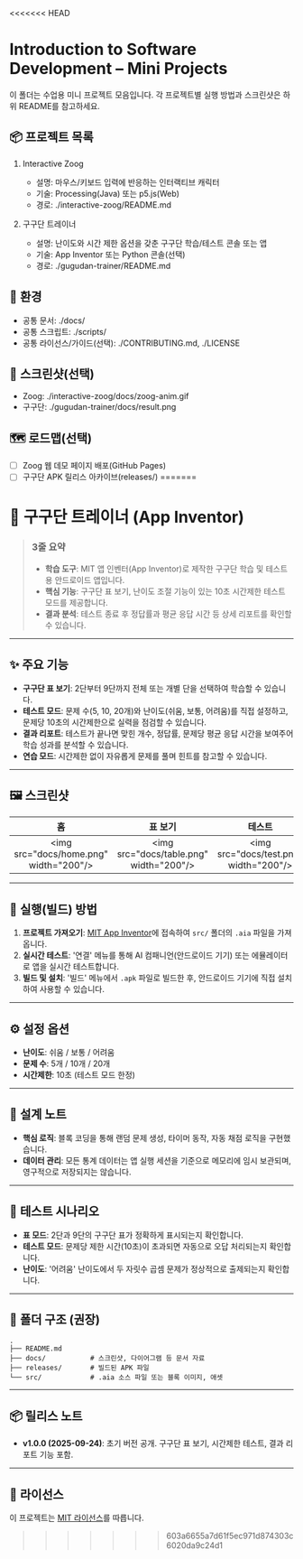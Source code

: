 <<<<<<< HEAD
# Introduction to Software Development – Mini Projects

이 폴더는 수업용 미니 프로젝트 모음입니다. 각 프로젝트별 실행 방법과 스크린샷은 하위 README를 참고하세요.

## 📦 프로젝트 목록
1) Interactive Zoog
   - 설명: 마우스/키보드 입력에 반응하는 인터랙티브 캐릭터
   - 기술: Processing(Java) 또는 p5.js(Web)
   - 경로: ./interactive-zoog/README.md

2) 구구단 트레이너
   - 설명: 난이도와 시간 제한 옵션을 갖춘 구구단 학습/테스트 콘솔 또는 앱
   - 기술: App Inventor 또는 Python 콘솔(선택)
   - 경로: ./gugudan-trainer/README.md

## 🔧 환경
- 공통 문서: ./docs/
- 공통 스크립트: ./scripts/
- 공통 라이선스/가이드(선택): ./CONTRIBUTING.md, ./LICENSE

## 📸 스크린샷(선택)
- Zoog: ./interactive-zoog/docs/zoog-anim.gif
- 구구단: ./gugudan-trainer/docs/result.png

## 🗺 로드맵(선택)
- [ ] Zoog 웹 데모 페이지 배포(GitHub Pages)
- [ ] 구구단 APK 릴리스 아카이브(releases/)
=======
# 🚀 구구단 트레이너 (App Inventor)

> ### 3줄 요약
>
>   - **학습 도구**: MIT 앱 인벤터(App Inventor)로 제작한 구구단 학습 및 테스트용 안드로이드 앱입니다.
>   - **핵심 기능**: 구구단 표 보기, 난이도 조절 기능이 있는 10초 시간제한 테스트 모드를 제공합니다.
>   - **결과 분석**: 테스트 종료 후 정답률과 평균 응답 시간 등 상세 리포트를 확인할 수 있습니다.

-----

## ✨ 주요 기능

  - **구구단 표 보기**: 2단부터 9단까지 전체 또는 개별 단을 선택하여 학습할 수 있습니다.
  - **테스트 모드**: 문제 수(5, 10, 20개)와 난이도(쉬움, 보통, 어려움)를 직접 설정하고, 문제당 10초의 시간제한으로 실력을 점검할 수 있습니다.
  - **결과 리포트**: 테스트가 끝나면 맞힌 개수, 정답률, 문제당 평균 응답 시간을 보여주어 학습 성과를 분석할 수 있습니다.
  - **연습 모드**: 시간제한 없이 자유롭게 문제를 풀며 힌트를 참고할 수 있습니다.

-----

## 🖼️ 스크린샷

| 홈 | 표 보기 | 테스트 | 결과 |
| :---: | :---: | :---: | :---: |
| \<img src="docs/home.png" width="200"/\> | \<img src="docs/table.png" width="200"/\> | \<img src="docs/test.png" width="200"/\> | \<img src="docs/result.png" width="200"/\> |

-----

## 🚀 실행(빌드) 방법

1.  **프로젝트 가져오기**: [MIT App Inventor](https://www.google.com/search?q=http://ai2.appinventor.mit.edu/)에 접속하여 `src/` 폴더의 `.aia` 파일을 가져옵니다.
2.  **실시간 테스트**: '연결' 메뉴를 통해 AI 컴패니언(안드로이드 기기) 또는 에뮬레이터로 앱을 실시간 테스트합니다.
3.  **빌드 및 설치**: '빌드' 메뉴에서 `.apk` 파일로 빌드한 후, 안드로이드 기기에 직접 설치하여 사용할 수 있습니다.

-----

## ⚙️ 설정 옵션

  - **난이도**: 쉬움 / 보통 / 어려움
  - **문제 수**: 5개 / 10개 / 20개
  - **시간제한**: 10초 (테스트 모드 한정)

-----

## 🧠 설계 노트

  - **핵심 로직**: 블록 코딩을 통해 랜덤 문제 생성, 타이머 동작, 자동 채점 로직을 구현했습니다.
  - **데이터 관리**: 모든 통계 데이터는 앱 실행 세션을 기준으로 메모리에 임시 보관되며, 영구적으로 저장되지는 않습니다.

-----

## 🧪 테스트 시나리오

  - **표 모드**: 2단과 9단의 구구단 표가 정확하게 표시되는지 확인합니다.
  - **테스트 모드**: 문제당 제한 시간(10초)이 초과되면 자동으로 오답 처리되는지 확인합니다.
  - **난이도**: '어려움' 난이도에서 두 자릿수 곱셈 문제가 정상적으로 출제되는지 확인합니다.

-----

## 📁 폴더 구조 (권장)

```
.
├── README.md
├── docs/           # 스크린샷, 다이어그램 등 문서 자료
├── releases/       # 빌드된 APK 파일
└── src/            # .aia 소스 파일 또는 블록 이미지, 애셋
```

-----

## 📦 릴리스 노트

  - **v1.0.0 (2025-09-24)**: 초기 버전 공개. 구구단 표 보기, 시간제한 테스트, 결과 리포트 기능 포함.

-----

## 🪪 라이선스

이 프로젝트는 [MIT 라이선스](https://opensource.org/licenses/MIT)를 따릅니다.
>>>>>>> 603a6655a7d61f5ec971d874303c6020da9c24d1
